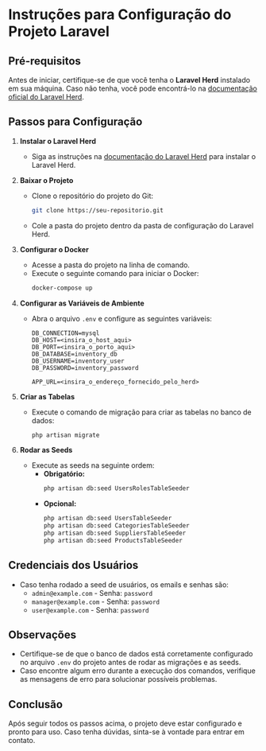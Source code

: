 # Instruções para Configuração do Projeto Laravel

## Pré-requisitos

Antes de iniciar, certifique-se de que você tenha o **Laravel Herd** instalado em sua máquina. Caso não tenha, você pode encontrá-lo na [documentação oficial do Laravel Herd](https://laravel.com/docs/8.x/herd).

## Passos para Configuração

1. **Instalar o Laravel Herd**
   - Siga as instruções na [documentação do Laravel Herd](https://laravel.com/docs/8.x/herd) para instalar o Laravel Herd.

2. **Baixar o Projeto**
   - Clone o repositório do projeto do Git:
     ```bash
     git clone https://seu-repositorio.git
     ```
   - Cole a pasta do projeto dentro da pasta de configuração do Laravel Herd.

3. **Configurar o Docker**
   - Acesse a pasta do projeto na linha de comando.
   - Execute o seguinte comando para iniciar o Docker:
     ```bash
     docker-compose up
     ```

4. **Configurar as Variáveis de Ambiente**
   - Abra o arquivo `.env` e configure as seguintes variáveis:
     ```plaintext
     DB_CONNECTION=mysql
     DB_HOST=<insira_o_host_aqui>
     DB_PORT=<insira_o_porto_aqui>
     DB_DATABASE=inventory_db
     DB_USERNAME=inventory_user
     DB_PASSWORD=inventory_password
     
     APP_URL=<insira_o_endereço_fornecido_pelo_herd>
     ```

5. **Criar as Tabelas**
   - Execute o comando de migração para criar as tabelas no banco de dados:
     ```bash
     php artisan migrate
     ```

6. **Rodar as Seeds**
   - Execute as seeds na seguinte ordem:
     - **Obrigatório:**
       ```bash
       php artisan db:seed UsersRolesTableSeeder
       ```
     - **Opcional:**
       ```bash
       php artisan db:seed UsersTableSeeder
       php artisan db:seed CategoriesTableSeeder
       php artisan db:seed SuppliersTableSeeder
       php artisan db:seed ProductsTableSeeder
       ```

## Credenciais dos Usuários
- Caso tenha rodado a seed de usuários, os emails e senhas são:
  - `admin@example.com` - Senha: `password`
  - `manager@example.com` - Senha: `password`
  - `user@example.com` - Senha: `password`

## Observações
- Certifique-se de que o banco de dados está corretamente configurado no arquivo `.env` do projeto antes de rodar as migrações e as seeds.
- Caso encontre algum erro durante a execução dos comandos, verifique as mensagens de erro para solucionar possíveis problemas.

## Conclusão
Após seguir todos os passos acima, o projeto deve estar configurado e pronto para uso. Caso tenha dúvidas, sinta-se à vontade para entrar em contato.

